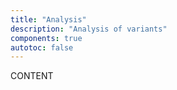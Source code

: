 ```yaml
---
title: "Analysis"
description: "Analysis of variants"
components: true
autotoc: false
---
```


CONTENT